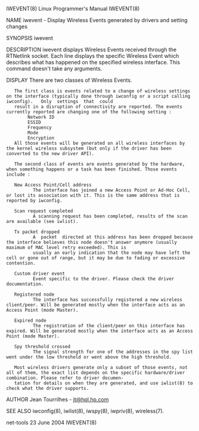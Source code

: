 IWEVENT(8)                                                                      Linux Programmer's Manual                                                                      IWEVENT(8)

NAME
       iwevent - Display Wireless Events generated by drivers and setting changes

SYNOPSIS
       iwevent

DESCRIPTION
       iwevent displays Wireless Events received through the RTNetlink socket. Each line displays the specific Wireless Event which describes what has happened on the specified wireless
       interface.
       This command doesn't take any arguments.

DISPLAY
       There are two classes of Wireless Events.

       The first class is events related to a change of wireless settings on the interface (typically done through iwconfig or a script calling  iwconfig).   Only  settings  that  could
       result in a disruption of connectivity are reported. The events currently reported are changing one of the following setting :
            Network ID
            ESSID
            Frequency
            Mode
            Encryption
       All those events will be generated on all wireless interfaces by the kernel wireless subsystem (but only if the driver has been converted to the new driver API).

       The second class of events are events generated by the hardware, when something happens or a task has been finished. Those events include :

       New Access Point/Cell address
              The interface has joined a new Access Point or Ad-Hoc Cell, or lost its association with it. This is the same address that is reported by iwconfig.

       Scan request completed
              A scanning request has been completed, results of the scan are available (see iwlist).

       Tx packet dropped
              A  packet  directed at this address has been dropped because the interface believes this node doesn't answer anymore (usually maximum of MAC level retry exceeded). This is
              usually an early indication that the node may have left the cell or gone out of range, but it may be due to fading or excessive contention.

       Custom driver event
              Event specific to the driver. Please check the driver documentation.

       Registered node
              The interface has successfully registered a new wireless client/peer. Will be generated mostly when the interface acts as an Access Point (mode Master).

       Expired node
              The registration of the client/peer on this interface has expired. Will be generated mostly when the interface acts as an Access Point (mode Master).

       Spy threshold crossed
              The signal strength for one of the addresses in the spy list went under the low threshold or went above the high threshold.

       Most wireless drivers generate only a subset of those events, not all of them, the exact list depends on the specific hardware/driver combination. Please refer to driver documen‐
       tation for details on when they are generated, and use iwlist(8) to check what the driver supports.

AUTHOR
       Jean Tourrilhes - jt@hpl.hp.com

SEE ALSO
       iwconfig(8), iwlist(8), iwspy(8), iwpriv(8), wireless(7).

net-tools                                                                              23 June 2004                                                                            IWEVENT(8)
